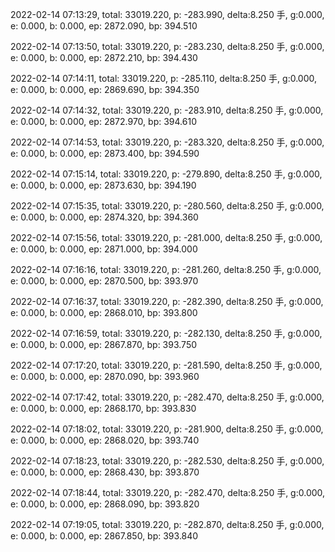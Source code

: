 2022-02-14 07:13:29, total: 33019.220, p: -283.990, delta:8.250 手, g:0.000, e: 0.000, b: 0.000, ep: 2872.090, bp: 394.510

2022-02-14 07:13:50, total: 33019.220, p: -283.230, delta:8.250 手, g:0.000, e: 0.000, b: 0.000, ep: 2872.210, bp: 394.430

2022-02-14 07:14:11, total: 33019.220, p: -285.110, delta:8.250 手, g:0.000, e: 0.000, b: 0.000, ep: 2869.690, bp: 394.350

2022-02-14 07:14:32, total: 33019.220, p: -283.910, delta:8.250 手, g:0.000, e: 0.000, b: 0.000, ep: 2872.970, bp: 394.610

2022-02-14 07:14:53, total: 33019.220, p: -283.320, delta:8.250 手, g:0.000, e: 0.000, b: 0.000, ep: 2873.400, bp: 394.590

2022-02-14 07:15:14, total: 33019.220, p: -279.890, delta:8.250 手, g:0.000, e: 0.000, b: 0.000, ep: 2873.630, bp: 394.190

2022-02-14 07:15:35, total: 33019.220, p: -280.560, delta:8.250 手, g:0.000, e: 0.000, b: 0.000, ep: 2874.320, bp: 394.360

2022-02-14 07:15:56, total: 33019.220, p: -281.000, delta:8.250 手, g:0.000, e: 0.000, b: 0.000, ep: 2871.000, bp: 394.000

2022-02-14 07:16:16, total: 33019.220, p: -281.260, delta:8.250 手, g:0.000, e: 0.000, b: 0.000, ep: 2870.500, bp: 393.970

2022-02-14 07:16:37, total: 33019.220, p: -282.390, delta:8.250 手, g:0.000, e: 0.000, b: 0.000, ep: 2868.010, bp: 393.800

2022-02-14 07:16:59, total: 33019.220, p: -282.130, delta:8.250 手, g:0.000, e: 0.000, b: 0.000, ep: 2867.870, bp: 393.750

2022-02-14 07:17:20, total: 33019.220, p: -281.590, delta:8.250 手, g:0.000, e: 0.000, b: 0.000, ep: 2870.090, bp: 393.960

2022-02-14 07:17:42, total: 33019.220, p: -282.470, delta:8.250 手, g:0.000, e: 0.000, b: 0.000, ep: 2868.170, bp: 393.830

2022-02-14 07:18:02, total: 33019.220, p: -281.900, delta:8.250 手, g:0.000, e: 0.000, b: 0.000, ep: 2868.020, bp: 393.740

2022-02-14 07:18:23, total: 33019.220, p: -282.530, delta:8.250 手, g:0.000, e: 0.000, b: 0.000, ep: 2868.430, bp: 393.870

2022-02-14 07:18:44, total: 33019.220, p: -282.470, delta:8.250 手, g:0.000, e: 0.000, b: 0.000, ep: 2868.090, bp: 393.820

2022-02-14 07:19:05, total: 33019.220, p: -282.870, delta:8.250 手, g:0.000, e: 0.000, b: 0.000, ep: 2867.850, bp: 393.840